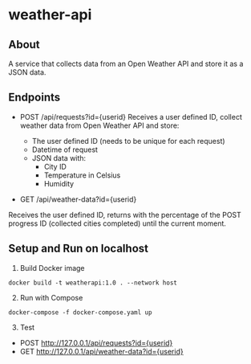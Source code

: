 # weather-api

## About
A service that collects data from an Open Weather API and store it as
a JSON data.

## Endpoints
- POST /api/requests?id={userid}
Receives a user defined ID, collect weather data from Open Weather API and store:
    - The user defined ID (needs to be unique for each request)
    - Datetime of request
    - JSON data with:
        - City ID
        - Temperature in Celsius
        - Humidity
   
 - GET /api/weather-data?id={userid}
 
 Receives the user defined ID, returns with the percentage of the POST progress ID (collected cities completed) until the current moment.

## Setup and Run on localhost
1. Build Docker image
```
docker build -t weatherapi:1.0 . --network host
```
2. Run with Compose
```
docker-compose -f docker-compose.yaml up
```
3. Test
- POST http://127.0.0.1/api/requests?id={userid}
- GET http://127.0.0.1/api/weather-data?id={userid}

